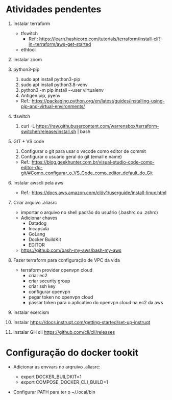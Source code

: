# Atividades pendentes
1. Instalar terraform
    * tfswitch
        * Ref.: https://learn.hashicorp.com/tutorials/terraform/install-cli?in=terraform/aws-get-started
    * ethtool

1. Instalar zoom
1. python3-pip
    1. sudo apt install python3-pip
    1. sudo apt install python3.8-venv
    1. python3 -m pip install --user virtualenv
    1. Antigen pip, pyenv

    * Ref.: https://packaging.python.org/en/latest/guides/installing-using-pip-and-virtual-environments/

1. tfswitch
    1. curl -L https://raw.githubusercontent.com/warrensbox/terraform-switcher/release/install.sh | bash

1. GIT + VS code
    1. Configurar o git para usar o vscode como editor de commit
    1. Configurar o usuário geral do git (email e name)

    * Ref.: https://blog.geekhunter.com.br/visual-studio-code-como-editor-do-git/#Como_configurar_o_VS_Code_como_editor_default_do_Git

1. Instalar awscli pela aws
    * Ref.: https://docs.aws.amazon.com/cli/v1/userguide/install-linux.html

1. Criar arquivo .aliasrc
    * importar o arquivo no shell padrão do usuário (.bashrc ou .zshrc)
    * Adicionar chaves
        * Datadog
        * Incapsula
        * GoLang
        * Docker BuildKit
        * EDITOR
    * https://github.com/bash-my-aws/bash-my-aws

1. Fazer terraform para configuração de VPC da vida
    * terraform provider openvpn cloud
        * criar ec2
        * criar security group
        * criar ssh key
        * configurar openvpn
        * pegar token no openvpn cloud
        * passar token para o aplicativo do openvpn cloud na ec2 da aws

1. Instalar exercism

1. Instalar https://docs.instruqt.com/getting-started/set-up-instruqt

1. instalar GH cli https://github.com/cli/cli/releases

# Configuração do docker tookit
* Adicionar as envvars no arqruivo .aliasrc:
    * export DOCKER_BUILDKIT=1
    * export COMPOSE_DOCKER_CLI_BUILD=1

* Configurar PATH para ter o ~/.local/bin
